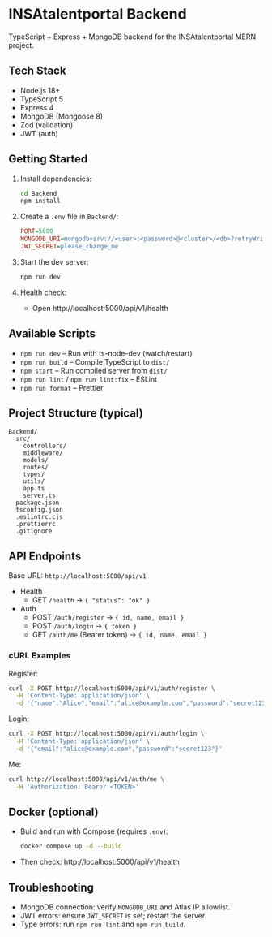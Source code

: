 # INSAtalentportal Backend

TypeScript + Express + MongoDB backend for the INSAtalentportal MERN project.

## Tech Stack
- Node.js 18+
- TypeScript 5
- Express 4
- MongoDB (Mongoose 8)
- Zod (validation)
- JWT (auth)

## Getting Started
1. Install dependencies:
   ```bash
   cd Backend
   npm install
   ```
2. Create a `.env` file in `Backend/`:
   ```ini
   PORT=5000
   MONGODB_URI=mongodb+srv://<user>:<password>@<cluster>/<db>?retryWrites=true&w=majority
   JWT_SECRET=please_change_me
   ```

3. Start the dev server:
   ```bash
   npm run dev
   ```
4. Health check:
   - Open http://localhost:5000/api/v1/health

## Available Scripts
- `npm run dev` – Run with ts-node-dev (watch/restart)
- `npm run build` – Compile TypeScript to `dist/`
- `npm start` – Run compiled server from `dist/`
- `npm run lint` / `npm run lint:fix` – ESLint
- `npm run format` – Prettier

## Project Structure (typical)
```
Backend/
  src/
    controllers/
    middleware/
    models/
    routes/
    types/
    utils/
    app.ts
    server.ts
  package.json
  tsconfig.json
  .eslintrc.cjs
  .prettierrc
  .gitignore
```

## API Endpoints
Base URL: `http://localhost:5000/api/v1`

- Health
  - GET `/health` → `{ "status": "ok" }`
- Auth
  - POST `/auth/register` → `{ id, name, email }`
  - POST `/auth/login` → `{ token }`
  - GET `/auth/me` (Bearer token) → `{ id, name, email }`

### cURL Examples
Register:
```bash
curl -X POST http://localhost:5000/api/v1/auth/register \
  -H 'Content-Type: application/json' \
  -d '{"name":"Alice","email":"alice@example.com","password":"secret123"}'
```
Login:
```bash
curl -X POST http://localhost:5000/api/v1/auth/login \
  -H 'Content-Type: application/json' \
  -d '{"email":"alice@example.com","password":"secret123"}'
```
Me:
```bash
curl http://localhost:5000/api/v1/auth/me \
  -H 'Authorization: Bearer <TOKEN>'
```

## Docker (optional)
- Build and run with Compose (requires `.env`):
  ```bash
  docker compose up -d --build
  ```
- Then check: http://localhost:5000/api/v1/health

## Troubleshooting
- MongoDB connection: verify `MONGODB_URI` and Atlas IP allowlist.
- JWT errors: ensure `JWT_SECRET` is set; restart the server.
- Type errors: run `npm run lint` and `npm run build`.
